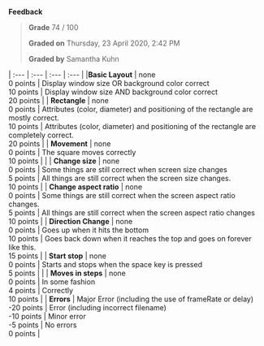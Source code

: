 **Feedback**

> **Grade** 74 / 100
>
> **Graded on** Thursday, 23 April 2020, 2:42 PM
>
> **Graded by** Samantha Kuhn


| :--- | :--- | :--- | :--- | 
|**Basic Layout** | none<br>0 points | Display window size OR background color correct<br>10 points | Display window size AND background color correct<br>20 points |
| **Rectangle** | none<br>0 points | Attributes (color, diameter) and positioning of the rectangle are mostly correct.<br>10 points | Attributes (color, diameter) and positioning of the rectangle are completely correct.<br>20 points |
| **Movement** | none<br>0 points | The square moves correctly<br>10 points | |
| **Change size** | none<br>0 points | Some things are still correct when screen size changes<br>5 points | All things are still correct when the screen size changes.<br>10 points |
| **Change aspect ratio** | none<br>0 points | Some things are still correct when the screen aspect ratio changes.<br>5 points | All things are still correct when the screen aspect ratio changes<br>10 points |
| **Direction Change** | none<br>0 points | Goes up when it hits the bottom<br>10 points | Goes back down when it reaches the top and goes on forever like this.<br>15 points |
| **Start stop** | none<br>0 points | Starts and stops when the space key is pressed<br>5 points | |
| **Moves in steps** | none<br>0 points | In some fashion<br>4 points | Correctly<br>10 points |
| **Errors** | Major Error (including the use of frameRate or delay)<br>-20 points | Error (including incorrect filename)<br>-10 points | Minor error<br>-5 points | No errors<br>0 points |
